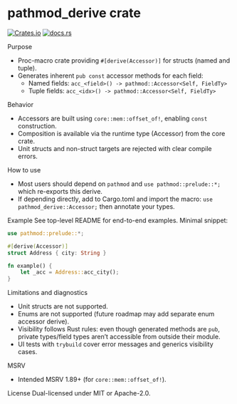 pathmod_derive crate
====================

[![Crates.io](https://img.shields.io/crates/v/pathmod_derive.svg)](https://crates.io/crates/pathmod_derive)
[![docs.rs](https://img.shields.io/docsrs/pathmod_derive)](https://docs.rs/pathmod_derive)

Purpose
- Proc-macro crate providing `#[derive(Accessor)]` for structs (named and tuple).
- Generates inherent `pub const` accessor methods for each field:
  - Named fields: `acc_<field>() -> pathmod::Accessor<Self, FieldTy>`
  - Tuple fields: `acc_<idx>() -> pathmod::Accessor<Self, FieldTy>`

Behavior
- Accessors are built using `core::mem::offset_of!`, enabling `const` construction.
- Composition is available via the runtime type (Accessor) from the core crate.
- Unit structs and non-struct targets are rejected with clear compile errors.

How to use
- Most users should depend on `pathmod` and `use pathmod::prelude::*;` which re-exports this derive.
- If depending directly, add to Cargo.toml and import the macro: `use pathmod_derive::Accessor;` then annotate your types.

Example
See top-level README for end-to-end examples. Minimal snippet:

```rust
use pathmod::prelude::*;

#[derive(Accessor)]
struct Address { city: String }

fn example() {
    let _acc = Address::acc_city();
}
```

Limitations and diagnostics
- Unit structs are not supported.
- Enums are not supported (future roadmap may add separate enum accessor derive).
- Visibility follows Rust rules: even though generated methods are `pub`, private types/field types aren’t accessible from outside their module.
- UI tests with `trybuild` cover error messages and generics visibility cases.

MSRV
- Intended MSRV 1.89+ (for `core::mem::offset_of!`).

License
Dual-licensed under MIT or Apache-2.0.
